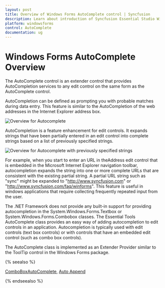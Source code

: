 ```yaml
---
layout: post
title: Overview of Windows Forms AutoComplete control | Syncfusion
description: Learn about introduction of Syncfusion Essential Studio Windows Forms AutoComplete control and more details.
platform: windowsforms
control: AutoComplete
documentation: ug
---
```


# Windows Forms AutoComplete Overview

The AutoComplete control is an extender control that provides AutoCompletion services to any edit control on the same form as the AutoComplete control.

AutoCompletion can be defined as prompting you with probable matches during data entry. This feature is similar to the AutoCompletion of the web addresses in the Internet Explorer address box.

![Overview for Autocomplete](Overview_images/Overview_image1.png) 



AutoCompletion is a feature enhancement for edit controls. It expands strings that have been partially entered in an edit control into complete strings based on a list of previously specified strings.

![Overview for Autocomplete with previously specified strings](Overview_images/Overview_image2.png)


For example, when you start to enter an URL in theAddress edit control that is embedded in the Microsoft Internet Explorer navigation toolbar, autocompletion expands the string into one or more complete URLs that are consistent with the existing partial string. A partial URL string such as "sync" might be expanded to "http://www.syncfusion.com" or "http://www.syncfusion.com/faq/winforms". This feature is useful in windows applications that require collecting frequently repeated input from the user. 

The .NET Framework does not provide any built-in support for providing autocompletion in the System.Windows.Forms.Textbox or System.Windows.Forms.Combobox classes. The Essential Tools AutoComplete class provides an easy way of adding autocompletion to edit controls in an application. Autocompletion is typically used with edit controls (text box controls) or with controls that have an embedded edit control (such as combo box controls). 

The AutoComplete class is implemented as an Extender Provider similar to the ToolTip control in the Windows Forms package. 

{% seealso %}

 [ComboBoxAutoComplete](https://help.syncfusion.com/windowsforms/classic/autocomplete/overview), [Auto Append](https://help.syncfusion.com/windowsforms/classic/autocomplete/autoappend)

{% endseealso %}